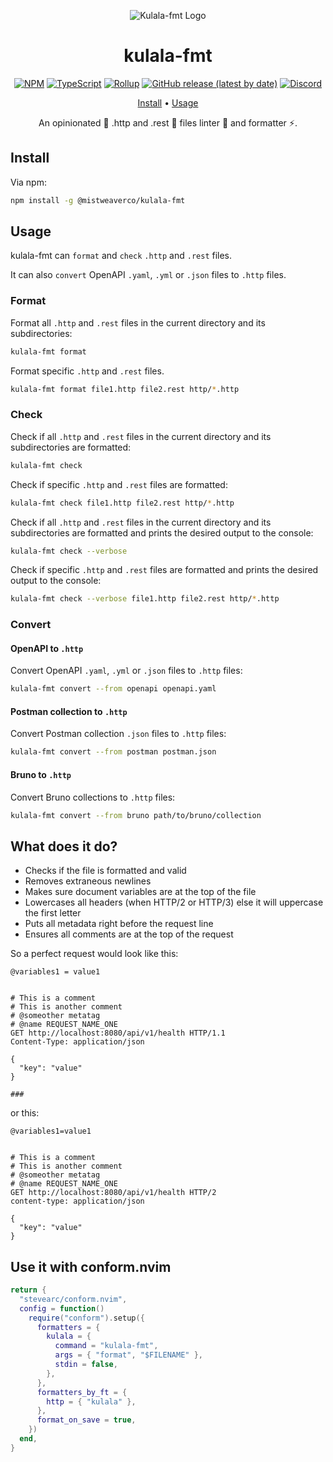<div align="center">

![Kulala-fmt Logo](logo.svg)

# kulala-fmt

[![NPM](https://img.shields.io/npm/v/@mistweaverco/kulala-fmt?style=for-the-badge)](https://www.npmjs.com/package/@mistweaverco/kulala-fmt)
[![TypeScript](https://img.shields.io/badge/TypeScript-3178C6.svg?style=for-the-badge&logo=typescript&logoColor=FFF)](https://www.typescriptlang.org/)
[![Rollup](https://img.shields.io/badge/Rollup-bd0f0f.svg?style=for-the-badge&logo=rollup.js&logoColor=FFF)](https://rollupjs.org/)
[![GitHub release (latest by date)](https://img.shields.io/github/v/release/mistweaverco/kulala-fmt?style=for-the-badge)](https://github.com/mistweaverco/kulala-fmt/releases/latest)
[![Discord](https://img.shields.io/badge/discord-join-7289da?style=for-the-badge&logo=discord)](https://discord.gg/QyVQmfY4Rt)

[Install](#install) • [Usage](#usage)

<p></p>

An opinionated 🦄 .http and .rest 🐼 files linter 💄 and formatter ⚡.

<p></p>

</div>

## Install

Via npm:

```sh
npm install -g @mistweaverco/kulala-fmt
```

## Usage

kulala-fmt can `format` and `check` `.http` and `.rest` files.

It can also `convert` OpenAPI `.yaml`, `.yml` or `.json` files to `.http` files.

### Format

Format all `.http` and `.rest` files in the current directory and its subdirectories:

```sh
kulala-fmt format
```

Format specific `.http` and `.rest` files.

```sh
kulala-fmt format file1.http file2.rest http/*.http
```

### Check

Check if all `.http` and `.rest` files in the current directory and its subdirectories are formatted:

```sh
kulala-fmt check
```

Check if specific `.http` and `.rest` files are formatted:

```sh
kulala-fmt check file1.http file2.rest http/*.http
```

Check if all `.http` and `.rest` files in the current directory and
its subdirectories are formatted and
prints the desired output to the console:

```sh
kulala-fmt check --verbose
```

Check if specific `.http` and `.rest` files are formatted and
prints the desired output to the console:

```sh
kulala-fmt check --verbose file1.http file2.rest http/*.http
```

### Convert

#### OpenAPI to `.http`

Convert OpenAPI `.yaml`, `.yml` or `.json` files to `.http` files:

```sh
kulala-fmt convert --from openapi openapi.yaml
```

#### Postman collection to `.http`

Convert Postman collection `.json` files to `.http` files:

```sh
kulala-fmt convert --from postman postman.json
```

#### Bruno to `.http`

Convert Bruno collections to `.http` files:

```sh
kulala-fmt convert --from bruno path/to/bruno/collection
```

## What does it do?

- Checks if the file is formatted and valid
- Removes extraneous newlines
- Makes sure document variables are at the top of the file
- Lowercases all headers (when HTTP/2 or HTTP/3) else it will uppercase the first letter
- Puts all metadata right before the request line
- Ensures all comments are at the top of the request

So a perfect request would look like this:

```http
@variables1 = value1


# This is a comment
# This is another comment
# @someother metatag
# @name REQUEST_NAME_ONE
GET http://localhost:8080/api/v1/health HTTP/1.1
Content-Type: application/json

{
  "key": "value"
}

###
```

or this:

```http
@variables1=value1


# This is a comment
# This is another comment
# @someother metatag
# @name REQUEST_NAME_ONE
GET http://localhost:8080/api/v1/health HTTP/2
content-type: application/json

{
  "key": "value"
}
```

## Use it with conform.nvim

```lua
return {
  "stevearc/conform.nvim",
  config = function()
    require("conform").setup({
      formatters = {
        kulala = {
          command = "kulala-fmt",
          args = { "format", "$FILENAME" },
          stdin = false,
        },
      },
      formatters_by_ft = {
        http = { "kulala" },
      },
      format_on_save = true,
    })
  end,
}
```
